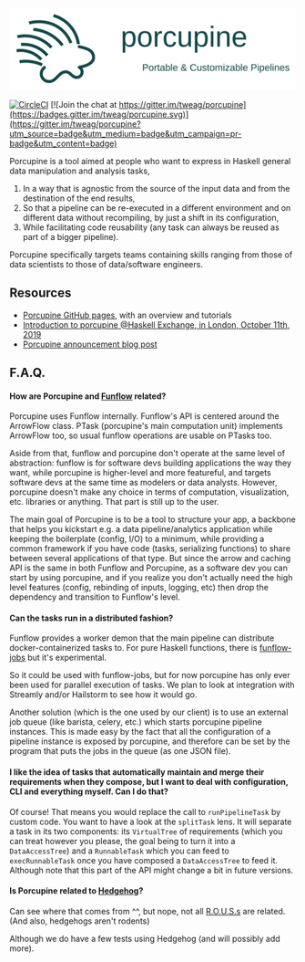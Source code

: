 ![logo](porcupine.svg)

[![CircleCI](https://circleci.com/gh/tweag/porcupine/tree/master.svg?style=svg)](https://circleci.com/gh/tweag/porcupine/tree/master)
[![Join the chat at
https://gitter.im/tweag/porcupine](https://badges.gitter.im/tweag/porcupine.svg)](https://gitter.im/tweag/porcupine?utm_source=badge&utm_medium=badge&utm_campaign=pr-badge&utm_content=badge)


Porcupine is a tool aimed at people who want to express in Haskell general data manipulation and analysis tasks,

1. In a way that is agnostic from the source of the input data and from the
destination of the end results,
2. So that a pipeline can be re-executed in a different environment and on
different data without recompiling, by just a shift in its configuration,
3. While facilitating code reusability (any task can always be reused as part
of a bigger pipeline).

Porcupine specifically targets teams containing skills ranging from those of
data scientists to those of data/software engineers.

## Resources

- [Porcupine GitHub pages](https://tweag.github.io/porcupine/), with an overview and tutorials
- [Introduction to porcupine @Haskell Exchange, in London, October 11th, 2019](https://skillsmatter.com/skillscasts/14236-porcupine-flows-your-rows-with-arrows)
- [Porcupine announcement blog post](https://www.tweag.io/posts/2019-10-30-porcupine.html)

## F.A.Q.

#### How are Porcupine and [Funflow](https://github.com/tweag/funflow) related?

Porcupine uses Funflow internally. Funflow's API is centered around the
ArrowFlow class. PTask (porcupine's main computation unit) implements ArrowFlow
too, so usual funflow operations are usable on PTasks too.

Aside from that, funflow and porcupine don't operate at the same level of
abstraction: funflow is for software devs building applications the way they
want, while porcupine is higher-level and more featureful, and
targets software devs at the same time as modelers or data analysts. However, porcupine
doesn't make any choice in terms of computation, visualization, etc. libraries or
anything. That part is still up to the user.

The main goal of Porcupine is to be a tool to
structure your app, a backbone that helps you kickstart e.g. a data
pipeline/analytics application while keeping the boilerplate (config, I/O) to a
minimum, while providing a common framework if you have code (tasks, serializing
functions) to share between several applications of that type. 
But since the arrow and caching API is the same in both Funflow and Porcupine, as a software dev you can start by
using porcupine, and if you realize you don't actually need the high level
features (config, rebinding of inputs, logging, etc) then drop the dependency
and transition to Funflow's level.

#### Can the tasks run in a distributed fashion?

Funflow provides a worker demon that the main pipeline can distribute docker-containerized tasks to. For pure Haskell functions, there is [funflow-jobs](https://github.com/tweag/funflow/tree/master/funflow-jobs) but it's experimental.

So it could be used with funflow-jobs, but for now porcupine has only ever been used for parallel execution of tasks. We plan to look at integration with Streamly and/or Hailstorm to see how it would go.

Another solution (which is the one used by our client) is to use an external job queue (like barista, celery, etc.) which starts porcupine pipeline instances. This is made easy by the fact that all the configuration of a pipeline instance is exposed by porcupine, and therefore can be set by the program that puts the jobs in the queue (as one JSON file).

#### I like the idea of tasks that automatically maintain and merge their requirements when they compose, but I want to deal with configuration, CLI and everything myself. Can I do that?

Of course! That means you would replace the call to `runPipelineTask` by custom
code. You want to have a look at the `splitTask` lens. It will separate a task
in its two components: its `VirtualTree` of requirements (which you can treat
however you please, the goal being to turn it into a `DataAccessTree`) and a
`RunnableTask` which you can feed to `execRunnableTask` once you have composed a
`DataAccessTree` to feed it. Although note that this part of the API might
change a bit in future versions.

#### Is Porcupine related to [Hedgehog](http://hackage.haskell.org/package/hedgehog)?

Can see where that comes from ^^, but nope, not all
[R.O.U.S.s](http://imoviequotes.com/wp-content/uploads/2014/11/10-02-The-Princess-Bride-quotes.jpg)
are related. (And also, hedgehogs aren't rodents)

Although we do have a few tests using Hedgehog (and will possibly add more).
